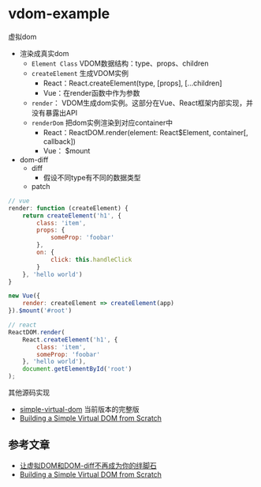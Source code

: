 # vdom-example

虚拟dom
* 渲染成真实dom
    * `Element Class` VDOM数据结构：type、props、children
    * `createElement` 生成VDOM实例
        * React：React.createElement(type, [props], [...children]
        * Vue：在render函数中作为参数
    * `render`： VDOM生成dom实例。这部分在Vue、React框架内部实现，并没有暴露出API
    * `renderDom` 把dom实例渲染到对应container中
        * React：ReactDOM.render(element: React$Element<any>, container[, callback])
        * Vue： $mount
* dom-diff
    * diff
        * 假设不同type有不同的数据类型
    * patch

``` js
// vue
render: function (createElement) {
    return createElement('h1', {
        class: 'item',
        props: {
            someProp: 'foobar'
        },
        on: {
            click: this.handleClick
        }
    }, 'hello world')
}

new Vue({
    render: createElement => createElement(app)
}).$mount('#root')
```

``` js
// react
ReactDOM.render(
    React.createElement('h1', {
        class: 'item',
        someProp: 'foobar'
    }, 'hello world'),
    document.getElementById('root')
);
```

其他源码实现
* [simple-virtual-dom](https://github.com/livoras/simple-virtual-dom) 当前版本的完整版
* [Building a Simple Virtual DOM from Scratch](https://github.com/ycmjason-talks/2018-11-21-manc-web-meetup-4)

## 参考文章

* [让虚拟DOM和DOM-diff不再成为你的绊脚石](https://mp.weixin.qq.com/s/WHvQQDGpNHqhDSjtvn8JVA)
* [Building a Simple Virtual DOM from Scratch](https://dev.to/ycmjason/building-a-simple-virtual-dom-from-scratch-3d05#mount-node-target)
